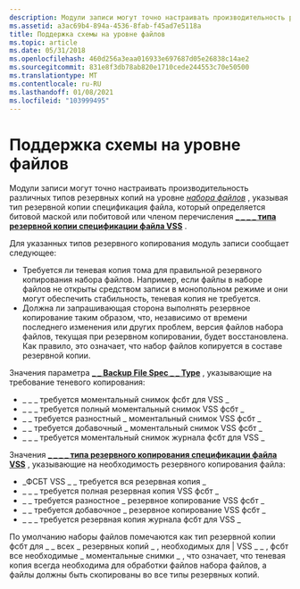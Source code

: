 ```yaml
---
description: Модули записи могут точно настраивать производительность различных типов резервных копий на уровне набора файлов, указывая тип резервной копии спецификация файла, который определяется битовой маской или побитовой или членом \_ \_ \_ перечисления типа резервной копии спецификации файла VSS \_ .
ms.assetid: a3ac69b4-894a-4536-8fab-f45ad7e5118a
title: Поддержка схемы на уровне файлов
ms.topic: article
ms.date: 05/31/2018
ms.openlocfilehash: 460d256a3eaa016933e697687d05e26838c14ae2
ms.sourcegitcommit: 831e8f3db78ab820e1710cede244553c70e50500
ms.translationtype: MT
ms.contentlocale: ru-RU
ms.lasthandoff: 01/08/2021
ms.locfileid: "103999495"
---
```

# <a name="file-level-schema-support"></a>Поддержка схемы на уровне файлов

Модули записи могут точно настраивать производительность различных типов резервных копий на уровне [*набора файлов*](vssgloss-f.md) , указывая тип резервной копии спецификация файла, который определяется битовой маской или побитовой или членом перечисления [**\_ \_ \_ \_ типа резервной копии спецификации файла VSS**](/windows/desktop/api/Vss/ne-vss-vss_file_spec_backup_type) .

Для указанных типов резервного копирования модуль записи сообщает следующее:

-   Требуется ли теневая копия тома для правильной резервного копирования набора файлов. Например, если файлы в наборе файлов не открыты средством записи в монопольном режиме и они могут обеспечить стабильность, теневая копия не требуется.
-   Должна ли запрашивающая сторона выполнять резервное копирование таким образом, что, независимо от времени последнего изменения или других проблем, версия файлов набора файлов, текущая при резервном копировании, будет восстановлена. Как правило, это означает, что набор файлов копируется в составе резервной копии.

Значения параметра [**\_ \_ Backup File Spec \_ \_ Type**](/windows/desktop/api/Vss/ne-vss-vss_file_spec_backup_type) , указывающие на требование теневого копирования:

-   \_ \_ \_ требуется моментальный снимок фсбт для VSS \_
-   \_ \_ \_ требуется полный моментальный снимок VSS фсбт \_
-   \_ \_ требуется разностный \_ моментальный снимок VSS фсбт \_
-   \_ \_ требуется добавочный \_ моментальный снимок VSS фсбт \_
-   \_ \_ \_ требуется моментальный снимок журнала фсбт для VSS \_

Значения [**\_ \_ \_ \_ типа резервного копирования спецификации файла VSS**](/windows/desktop/api/Vss/ne-vss-vss_file_spec_backup_type) , указывающие на необходимость резервного копирования файла:

-   \_ФСБТ VSS \_ \_ требуется вся резервная копия \_
-   \_ \_ \_ требуется полная резервная копия VSS фсбт \_
-   \_ \_ требуется разностное \_ резервное копирование VSS фсбт \_
-   \_ \_ требуется добавочное \_ резервное копирование VSS фсбт \_
-   \_ \_ \_ требуется резервная копия журнала фсбт для VSS \_

По умолчанию наборы файлов помечаются как тип резервной копии фсбт для \_ \_ всех \_ резервных копий \_ , необходимых для \| VSS \_ \_ , фсбт все необходимые \_ моментальные снимки \_ , что означает, что теневая копия всегда необходима для обработки файлов набора файлов, а файлы должны быть скопированы во все типы резервных копий.

 

 



